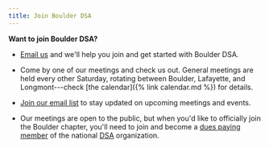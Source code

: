 ```yaml
---
title: Join Boulder DSA
---
```


**Want to join Boulder DSA?**

* [Email us][email-welcome] and we'll help you join and get started with Boulder DSA.

* Come by one of our meetings and check us out.  General meetings are held every other Saturday, rotating between Boulder, Lafayette, and Longmont---check [the calendar]({% link calendar.md %}) for details.

* [Join our email list][mailing-list-signup] to stay updated on upcoming meetings and events.  

* Our meetings are open to the public, but when you'd like to officially join the Boulder chapter, you'll need to join and become a [dues paying member](https://act.dsausa.org/donate/membership/) of the national [DSA](http://www.dsausa.org) organization.

[email-welcome]: mailto:boulderdsa@gmail.com?subject="Joining%20Boulder%20DSA"
[mailing-list-signup]: https://actionnetwork.org/forms/sign-up-for-email-updates-from-boulder-dsa-2/

